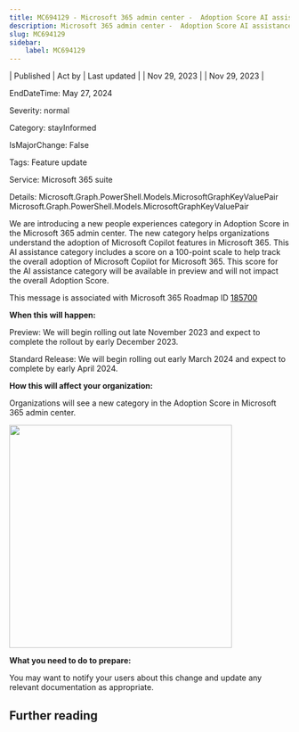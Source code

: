 ```yaml
---
title: MC694129 - Microsoft 365 admin center -  Adoption Score AI assistance category
description: Microsoft 365 admin center -  Adoption Score AI assistance category
slug: MC694129
sidebar:
    label: MC694129
---
```



| Published | Act by | Last updated |
| Nov 29, 2023 |  | Nov 29, 2023 |

EndDateTime: May 27, 2024

Severity: normal

Category: stayInformed

IsMajorChange: False

Tags: Feature update

Service: Microsoft 365 suite

Details: Microsoft.Graph.PowerShell.Models.MicrosoftGraphKeyValuePair Microsoft.Graph.PowerShell.Models.MicrosoftGraphKeyValuePair

<p>We are introducing a new people experiences category in Adoption Score in the Microsoft 365 admin center. The new category helps organizations understand the adoption of Microsoft Copilot features in Microsoft 365. This AI assistance category includes a score on a 100-point scale to help track the overall adoption of Microsoft Copilot for Microsoft 365. This score for the AI assistance category will be available in preview and will not impact the overall Adoption Score.&nbsp;</p><p>This message is associated with Microsoft 365 Roadmap ID <a href="https://www.microsoft.com/microsoft-365/roadmap?rtc=1%26filters=&amp;searchterms=185700" target="_blank"><font color="#000000" style="">185700</font></a></p><p><b>When this will happen:</b></p><p>Preview: We will begin rolling out late November 2023 and expect to complete the rollout by early December 2023.</p><p>Standard Release: We will begin rolling out early March 2024 and expect to complete by early April 2024.</p><p><b>How this will affect your organization:</b></p><p>Organizations will see a new category in the Adoption Score in Microsoft 365 admin center.</p><p><img src="https://img-prod-cms-rt-microsoft-com.akamaized.net/cms/api/am/imageFileData/RW1f4oF?ver=7fb1" style="width: 400px;"><br></p><p><b>What you need to do to prepare:</b></p><p>You may want to notify your users about this change and update any relevant documentation as appropriate.</p>

## Further reading
